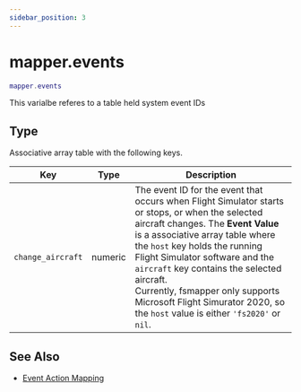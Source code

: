 ```yaml
---
sidebar_position: 3
---
```


# mapper.events
```lua
mapper.events
```
This varialbe referes to a table held system event IDs


## Type
Associative array table with the following keys.

|Key|Type|Description|
|---|----|-----------|
|`change_aircraft`|numeric|The event ID for the event that occurs when Flight Simulator starts or stops, or when the selected aircraft changes. The **Event Value** is a associative array table where the `host` key holds the running Flight Simulator software and the `aircraft` key contains the selected aircraft.<br/>Currently, fsmapper only supports Microsoft Flight Simurator 2020, so the `host` value is either `'fs2020'` or `nil`.

## See Also
- [Event Action Mapping](/guide/event-action-mapping)